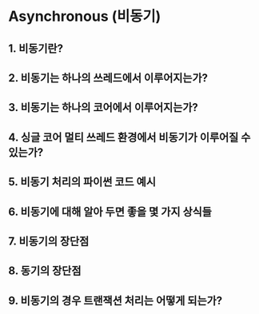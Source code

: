 # Asynchronous (비동기)

## 1. 비동기란?

## 2. 비동기는 하나의 쓰레드에서 이루어지는가?

## 3. 비동기는 하나의 코어에서 이루어지는가?

## 4. 싱글 코어 멀티 쓰레드 환경에서 비동기가 이루어질 수 있는가?

## 5. 비동기 처리의 파이썬 코드 예시

## 6. 비동기에 대해 알아 두면 좋을 몇 가지 상식들

## 7. 비동기의 장단점

## 8. 동기의 장단점

## 9. 비동기의 경우 트랜잭션 처리는 어떻게 되는가?
